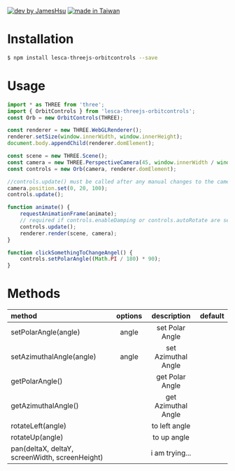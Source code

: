 [![dev by JamesHsu](https://img.shields.io/badge/Dev%20by-Jameshsu1125-green)](https://github.com/jameshsu1125/) [![made in Taiwan](https://img.shields.io/badge/Made%20in-Taiwan-orange)](https://github.com/jameshsu1125/)

# Installation

```sh
$ npm install lesca-threejs-orbitcontrols --save
```

# Usage

```javascript
import * as THREE from 'three';
import { OrbitControls } from 'lesca-threejs-orbitcontrols';
const Orb = new OrbitControls(THREE);

const renderer = new THREE.WebGLRenderer();
renderer.setSize(window.innerWidth, window.innerHeight);
document.body.appendChild(renderer.domElement);

const scene = new THREE.Scene();
const camera = new THREE.PerspectiveCamera(45, window.innerWidth / window.innerHeight, 1, 10000);
const controls = new Orb(camera, renderer.domElement);

//controls.update() must be called after any manual changes to the camera's transform
camera.position.set(0, 20, 100);
controls.update();

function animate() {
	requestAnimationFrame(animate);
	// required if controls.enableDamping or controls.autoRotate are set to true
	controls.update();
	renderer.render(scene, camera);
}

function clickSomethingToChangeAngel() {
	controls.setPolarAngle((Math.PI / 180) * 90);
}
```

# Methods

| method                                         | options |     description     | default |
| :--------------------------------------------- | :-----: | :-----------------: | ------: |
| setPolarAngle(angle)                           |  angle  |   set Polar Angle   |         |
| setAzimuthalAngle(angle)                       |  angle  | set Azimuthal Angle |         |
| getPolarAngle()                                |         |   get Polar Angle   |         |
| getAzimuthalAngle()                            |         | get Azimuthal Angle |         |
| rotateLeft(angle)                              |         |    to left angle    |         |
| rotateUp(angle)                                |         |     to up angle     |         |
| pan(deltaX, deltaY, screenWidth, screenHeight) |         |   i am trying...    |         |
